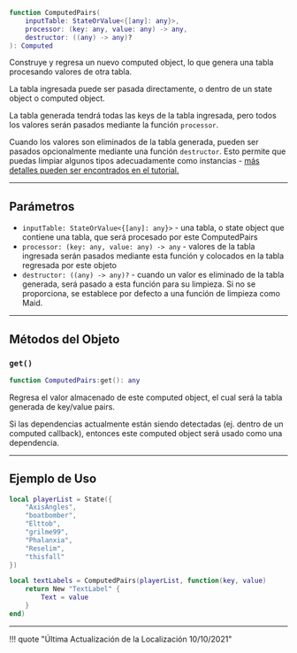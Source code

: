 ```Lua
function ComputedPairs(
	inputTable: StateOrValue<{[any]: any}>,
	processor: (key: any, value: any) -> any,
	destructor: ((any) -> any)?
): Computed
```

Construye y regresa un nuevo computed object, lo que genera una tabla procesando 
valores de otra tabla.

La tabla ingresada puede ser pasada directamente, o dentro de un state object o 
computed object.

La tabla generada tendrá todas las keys de la tabla ingresada, pero todos los 
valores serán pasados mediante la función `processor`.

Cuando los valores son eliminados de la tabla generada, pueden ser pasados 
opcionalmente mediante una función `destructor`. Esto permite que puedas limpiar 
algunos tipos adecuadamente como instancias - [más detalles pueden ser encontrados en el 
tutorial.](../../../tutorials/further-basics/arrays-and-lists)

-----

## Parámetros

- `inputTable: StateOrValue<{[any]: any}>` - una tabla, o state object que contiene 
una tabla, que será procesado por este ComputedPairs
- `processor: (key: any, value: any) -> any` - valores de la tabla ingresada serán 
pasados mediante esta función y colocados en la tabla regresada por este objeto
- `destructor: ((any) -> any)?` - cuando un valor es eliminado de la tabla generada, 
será pasado a esta función para su limpieza. Si no se proporciona, se establece por 
defecto a una función de limpieza como Maid.

-----

## Métodos del Objeto

### `get()`

```Lua
function ComputedPairs:get(): any
```
Regresa el valor almacenado de este computed object, el cual será la tabla generada 
de key/value pairs.

Si las dependencias actualmente están siendo detectadas (ej. dentro de un computed 
callback), entonces este computed object será usado como una dependencia.

-----

## Ejemplo de Uso

```Lua
local playerList = State({
	"AxisAngles",
	"boatbomber",
	"Elttob",
	"grilme99",
	"Phalanxia",
	"Reselim",
	"thisfall"
})

local textLabels = ComputedPairs(playerList, function(key, value)
	return New "TextLabel" {
		Text = value
	}
end)
```

-----

!!! quote "Última Actualización de la Localización 10/10/2021"
